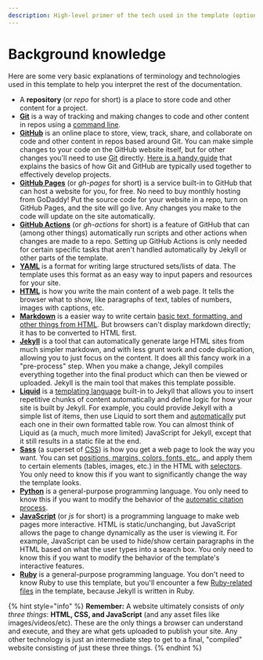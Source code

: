 ```yaml
---
description: High-level primer of the tech used in the template (optional reading)
---
```


# Background knowledge

Here are some very basic explanations of terminology and technologies used in this template to help you interpret the rest of the documentation.

* A **repository** (or _repo_ for short) is a place to store code and other content for a project.
* [**Git**](https://try.github.io/) is a way of tracking and making changes to code and other content in repos using a [command line](https://en.wikipedia.org/wiki/Command-line\_interface).
* [**GitHub**](https://github.com/) is an online place to store, view, track, share, and collaborate on code and other content in repos based around Git. You can make simple changes to your code on the GitHub website itself, but for other changes you'll need to use [Git](https://git-scm.com/) directly. [Here is a handy guide](https://guides.github.com/introduction/flow/) that explains the basics of how Git and GitHub are typically used together to effectively develop projects.
* [**GitHub Pages**](https://pages.github.com/) (or _gh-pages_ for short) is a service built-in to GitHub that can host a website for you, for free. No need to buy monthly hosting from GoDaddy! Put the source code for your website in a repo, turn on GitHub Pages, and the site will go live. Any changes you make to the code will update on the site automatically.
* [**GitHub Actions**](https://github.com/features/actions) (or _gh-actions_ for short) is a feature of GitHub that can (among other things) automatically run scripts and other actions when changes are made to a repo. Setting up GitHub Actions is only needed for certain specific tasks that aren't handled automatically by Jekyll or other parts of the template.
* [**YAML**](https://en.wikipedia.org/wiki/YAML) is a format for writing large structured sets/lists of data. The template uses this format as an easy way to input papers and resources for your site.
* [**HTML**](https://developer.mozilla.org/en-US/docs/Web/HTML) is how you write the main content of a web page. It tells the browser what to show, like paragraphs of text, tables of numbers, images with captions, etc.
* [**Markdown**](https://en.wikipedia.org/wiki/Markdown) is a easier way to write certain [basic text, formatting, and other things from HTML](https://commonmark.org/help/). But browsers can't display markdown directly; it has to be converted to HTML first.
* [**Jekyll**](https://jekyllrb.com/) is a tool that can automatically generate large HTML sites from much simpler markdown, and with less grunt work and code duplication, allowing you to just focus on the content. It does all this fancy work in a "pre-process" step. When you make a change, Jekyll compiles everything together into the final product which can then be viewed or uploaded. Jekyll is the main tool that makes this template possible.
* [**Liquid**](https://shopify.github.io/liquid/) is a [templating language](https://en.wikipedia.org/wiki/Template\_processor) built-in to Jekyll that allows you to insert repetitive chunks of content automatically and define logic for how your site is built by Jekyll. For example, you could provide Jekyll with a simple list of items, then use Liquid to sort them and [automatically](https://shopify.github.io/liquid/tags/iteration/) put each one in their own formatted table row. You can almost think of Liquid as (a much, much more limited) JavaScript for Jekyll, except that it still results in a static file at the end.
* [**Sass**](https://sass-lang.com/) (a superset of [CSS](https://developer.mozilla.org/en-US/docs/Web/CSS)) is how you get a web page to look the way you want. You can set [positions, margins, colors, fonts, etc.](https://developer.mozilla.org/en-US/docs/Web/CSS/Reference#Keyword\_index), and apply them to certain elements (tables, images, etc.) in the HTML with [selectors](https://developer.mozilla.org/en-US/docs/Learn/CSS/Building\_blocks/Selectors). You only need to know this if you want to significantly change the way the template looks.
* [**Python**](https://www.python.org/) is a general-purpose programming language. You only need to know this if you want to modify the behavior of the [automatic citation process](../basics/citations.md).
* [**JavaScript**](https://developer.mozilla.org/en-US/docs/Glossary/JavaScript) (or _js_ for short) is a programming language to make web pages more interactive. HTML is static/unchanging, but JavaScript allows the page to change dynamically as the user is viewing it. For example, JavaScript can be used to hide/show certain paragraphs in the HTML based on what the user types into a search box. You only need to know this if you want to modify the behavior of the template's interactive features.
* [**Ruby**](https://www.ruby-lang.org/en/) is a general-purpose programming language. You don't need to know Ruby to use this template, but you'll encounter a few [Ruby-related files](https://www.rubyguides.com/2018/09/ruby-gems-gemfiles-bundler/) in the template, because Jekyll is written in Ruby.

{% hint style="info" %}
**Remember:** A website ultimately consists of _only three things_: **HTML, CSS, and JavaScript** (and any asset files like images/videos/etc). These are the only things a browser can understand and execute, and they are what gets uploaded to publish your site. Any other technology is just an intermediate step to get to a final, "compiled" website consisting of just these three things.
{% endhint %}

